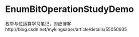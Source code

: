 # EnumBitOperationStudyDemo
枚举与位运算学习笔记，对应博客http://blog.csdn.net/mykingsaber/article/details/55050935
